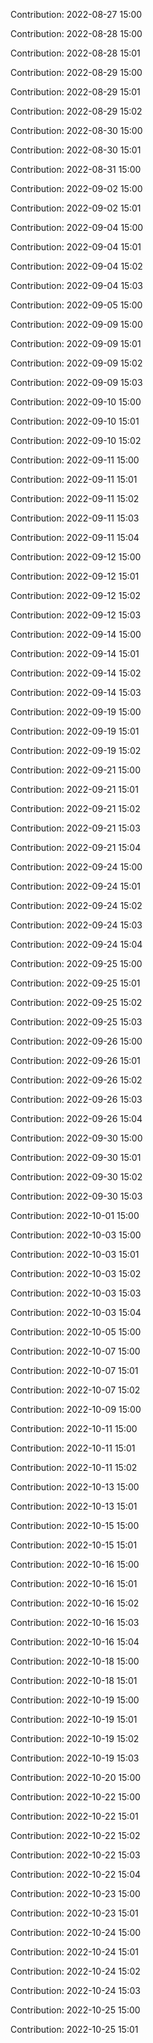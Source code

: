 Contribution: 2022-08-27 15:00

Contribution: 2022-08-28 15:00

Contribution: 2022-08-28 15:01

Contribution: 2022-08-29 15:00

Contribution: 2022-08-29 15:01

Contribution: 2022-08-29 15:02

Contribution: 2022-08-30 15:00

Contribution: 2022-08-30 15:01

Contribution: 2022-08-31 15:00

Contribution: 2022-09-02 15:00

Contribution: 2022-09-02 15:01

Contribution: 2022-09-04 15:00

Contribution: 2022-09-04 15:01

Contribution: 2022-09-04 15:02

Contribution: 2022-09-04 15:03

Contribution: 2022-09-05 15:00

Contribution: 2022-09-09 15:00

Contribution: 2022-09-09 15:01

Contribution: 2022-09-09 15:02

Contribution: 2022-09-09 15:03

Contribution: 2022-09-10 15:00

Contribution: 2022-09-10 15:01

Contribution: 2022-09-10 15:02

Contribution: 2022-09-11 15:00

Contribution: 2022-09-11 15:01

Contribution: 2022-09-11 15:02

Contribution: 2022-09-11 15:03

Contribution: 2022-09-11 15:04

Contribution: 2022-09-12 15:00

Contribution: 2022-09-12 15:01

Contribution: 2022-09-12 15:02

Contribution: 2022-09-12 15:03

Contribution: 2022-09-14 15:00

Contribution: 2022-09-14 15:01

Contribution: 2022-09-14 15:02

Contribution: 2022-09-14 15:03

Contribution: 2022-09-19 15:00

Contribution: 2022-09-19 15:01

Contribution: 2022-09-19 15:02

Contribution: 2022-09-21 15:00

Contribution: 2022-09-21 15:01

Contribution: 2022-09-21 15:02

Contribution: 2022-09-21 15:03

Contribution: 2022-09-21 15:04

Contribution: 2022-09-24 15:00

Contribution: 2022-09-24 15:01

Contribution: 2022-09-24 15:02

Contribution: 2022-09-24 15:03

Contribution: 2022-09-24 15:04

Contribution: 2022-09-25 15:00

Contribution: 2022-09-25 15:01

Contribution: 2022-09-25 15:02

Contribution: 2022-09-25 15:03

Contribution: 2022-09-26 15:00

Contribution: 2022-09-26 15:01

Contribution: 2022-09-26 15:02

Contribution: 2022-09-26 15:03

Contribution: 2022-09-26 15:04

Contribution: 2022-09-30 15:00

Contribution: 2022-09-30 15:01

Contribution: 2022-09-30 15:02

Contribution: 2022-09-30 15:03

Contribution: 2022-10-01 15:00

Contribution: 2022-10-03 15:00

Contribution: 2022-10-03 15:01

Contribution: 2022-10-03 15:02

Contribution: 2022-10-03 15:03

Contribution: 2022-10-03 15:04

Contribution: 2022-10-05 15:00

Contribution: 2022-10-07 15:00

Contribution: 2022-10-07 15:01

Contribution: 2022-10-07 15:02

Contribution: 2022-10-09 15:00

Contribution: 2022-10-11 15:00

Contribution: 2022-10-11 15:01

Contribution: 2022-10-11 15:02

Contribution: 2022-10-13 15:00

Contribution: 2022-10-13 15:01

Contribution: 2022-10-15 15:00

Contribution: 2022-10-15 15:01

Contribution: 2022-10-16 15:00

Contribution: 2022-10-16 15:01

Contribution: 2022-10-16 15:02

Contribution: 2022-10-16 15:03

Contribution: 2022-10-16 15:04

Contribution: 2022-10-18 15:00

Contribution: 2022-10-18 15:01

Contribution: 2022-10-19 15:00

Contribution: 2022-10-19 15:01

Contribution: 2022-10-19 15:02

Contribution: 2022-10-19 15:03

Contribution: 2022-10-20 15:00

Contribution: 2022-10-22 15:00

Contribution: 2022-10-22 15:01

Contribution: 2022-10-22 15:02

Contribution: 2022-10-22 15:03

Contribution: 2022-10-22 15:04

Contribution: 2022-10-23 15:00

Contribution: 2022-10-23 15:01

Contribution: 2022-10-24 15:00

Contribution: 2022-10-24 15:01

Contribution: 2022-10-24 15:02

Contribution: 2022-10-24 15:03

Contribution: 2022-10-25 15:00

Contribution: 2022-10-25 15:01


